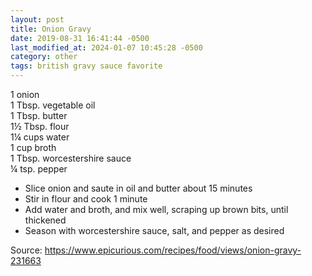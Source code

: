 ```yaml
---
layout: post
title: Onion Gravy
date: 2019-08-31 16:41:44 -0500
last_modified_at: 2024-01-07 10:45:28 -0500
category: other
tags: british gravy sauce favorite
---
```

1 onion  
1 Tbsp. vegetable oil  
1 Tbsp. butter  
1½ Tbsp. flour  
1¼ cups water  
1 cup broth  
1 Tbsp. worcestershire sauce  
¼ tsp. pepper  

  * Slice onion and saute in oil and butter about 15 minutes
  * Stir in flour and cook 1 minute
  * Add water and broth, and mix well, scraping up brown bits, until thickened
  * Season with worcestershire sauce, salt, and pepper as desired

Source: <https://www.epicurious.com/recipes/food/views/onion-gravy-231663>
